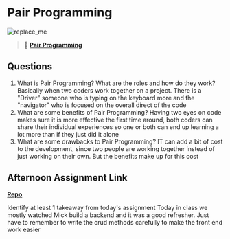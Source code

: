 # Pair Programming

![replace_me](https://codeworks.blob.core.windows.net/public/assets/img/illustrations/placeholder.svg)

> **📖 [Pair Programming](https://codeworksacademy.com/fs-student-guide/resources/wk7/01-Pair-Programming)**

## Questions

1. What is Pair Programming? What are the roles and how do they work?
Basically when two coders work together on a project. There is a "Driver" someone who is typing on the keyboard more and the "navigator" who is focused on the overall direct of the code
2. What are some benefits of Pair Programming?
Having two eyes on code makes sure it is more effective the first time around, both coders can share their individual experiences so one or both can end up learning a lot more than if they just did it alone
3. What are some drawbacks to Pair Programming?
IT can add a bit of cost to the development, since two people are working together instead of just working on their own. But the benefits make up for this cost
## Afternoon Assignment Link

**[Repo](https://github.com/devinwithoft/<ASSIGNMENT_REPO>)**

Identify at least 1 takeaway from today's assignment
Today in class we mostly watched Mick build a backend and it was a good refresher. Just have to remember to write the crud methods carefully to make the front end work easier